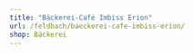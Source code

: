 ```yaml
---
title: "Bäckerei-Café Imbiss Erion"
url: /feldbach/baeckerei-cafe-imbiss-erion/
shop: Bäckerei
---
```

